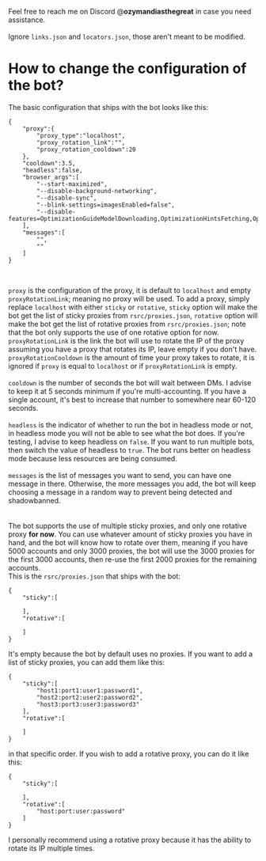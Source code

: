 Feel free to reach me on Discord @**ozymandiasthegreat** in case you need assistance.<br><br>
Ignore ```links.json``` and ```locators.json```, those aren't meant to be modified.
# How to change the configuration of the bot?
The basic configuration that ships with the bot looks like this:
```
{
    "proxy":{
        "proxy_type":"localhost",
        "proxy_rotation_link":"",
        "proxy_rotation_cooldown":20
    },
    "cooldown":3.5,
    "headless":false,
    "browser_args":[
        "--start-maximized",
        "--disable-background-networking",
        "--disable-sync",
        "--blink-settings=imagesEnabled=false",
        "--disable-features=OptimizationGuideModelDownloading,OptimizationHintsFetching,OptimizationTargetPrediction,OptimizationHints"
    ],
    "messages":[
        "",
        ""
    ]
}
```
<br>

```proxy``` is the configuration of the proxy, it is default to ```localhost``` and empty ```proxyRotationLink```; meaning no proxy will be used. To add a proxy, simply replace ```localhost``` with either ```sticky``` or ```rotative```, ```sticky``` option will make the bot get the list of sticky proxies from ```rsrc/proxies.json```, ```rotative``` option will make the bot get the list of rotative proxies from ```rsrc/proxies.json```; note that the bot only supports the use of one rotative option for now. ```proxyRotationLink``` is the link the bot will use to rotate the IP of the proxy assuming you have a proxy that rotates its IP, leave empty if you don't have. ```proxyRotationCooldown``` is the amount of time your proxy takes to rotate, it is ignored if ```proxy``` is equal to ```localhost``` or if ```proxyRotationLink``` is empty.<br><br>
```cooldown``` is the number of seconds the bot will wait between DMs. I advise to keep it at 5 seconds minimum if you're multi-accounting. If you have a single account, it's best to increase that number to somewhere near 60-120 seconds.<br><br>
```headless``` is the indicator of whether to run the bot in headless mode or not, in headless mode you will not be able to see what the bot does. If you're testing, I advise to keep headless on ```false```. If you want to run multiple bots, then switch the value of headless to ```true```. The bot runs better on headless mode because less resources are being consumed.<br><br>
```messages``` is the list of messages you want to send, you can have one message in there. Otherwise, the more messages you add, the bot will keep choosing a message in a random way to prevent being detected and shadowbanned.<br><br><br>
The bot supports the use of multiple sticky proxies, and only one rotative proxy **for now**. You can use whatever amount of sticky proxies you have in hand, and the bot will know how to rotate over them, meaning if you have 5000 accounts and only 3000 proxies, the bot will use the 3000 proxies for the first 3000 accounts, then re-use the first 2000 proxies for the remaining accounts.<br>
This is the ```rsrc/proxies.json``` that ships with the bot:<br>
```
{
    "sticky":[

    ],
    "rotative":[
        
    ]
}
```
It's empty because the bot by default uses no proxies. If you want to add a list of sticky proxies, you can add them like this:<br>
```
{
    "sticky":[
        "host1:port1:user1:password1",
        "host2:port2:user2:password2",
        "host3:port3:user3:password3"
    ],
    "rotative":[
        
    ]
}
```
in that specific order. If you wish to add a rotative proxy, you can do it like this:<br>
```
{
    "sticky":[

    ],
    "rotative":[
        "host:port:user:password"
    ]
}
```
I personally recommend using a rotative proxy because it has the ability to rotate its IP multiple times.